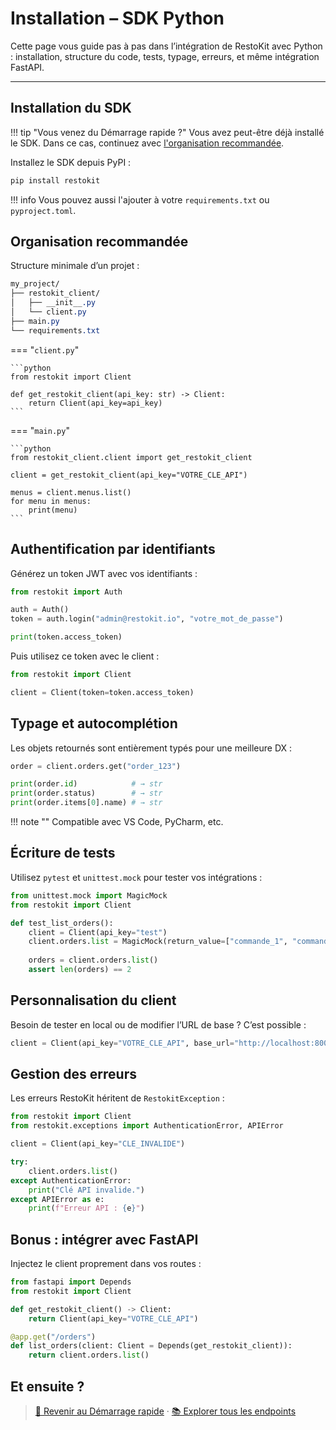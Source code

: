 # Installation – SDK Python

Cette page vous guide pas à pas dans l’intégration de RestoKit avec Python : installation, structure du code, tests, typage, erreurs, et même intégration FastAPI.

---

## Installation du SDK

!!! tip "Vous venez du Démarrage rapide ?"
    Vous avez peut-être déjà installé le SDK. Dans ce cas, continuez avec [l'organisation recommandée](#organisation-recommandee).

Installez le SDK depuis PyPI :

```bash
pip install restokit
```

!!! info
     Vous pouvez aussi l'ajouter à votre `requirements.txt` ou `pyproject.toml`.

## Organisation recommandée

Structure minimale d’un projet :

```css
my_project/  
├── restokit_client/  
│   ├── __init__.py  
│   └── client.py  
├── main.py  
└── requirements.txt
```

=== "`client.py`"

    ```python
    from restokit import Client

    def get_restokit_client(api_key: str) -> Client:
        return Client(api_key=api_key)
    ```

=== "`main.py`"

    ```python
    from restokit_client.client import get_restokit_client

    client = get_restokit_client(api_key="VOTRE_CLE_API")

    menus = client.menus.list()
    for menu in menus:
        print(menu)
    ```

## Authentification par identifiants

Générez un token JWT avec vos identifiants :

```python
from restokit import Auth

auth = Auth()
token = auth.login("admin@restokit.io", "votre_mot_de_passe")

print(token.access_token)
```

Puis utilisez ce token avec le client :

```python
from restokit import Client

client = Client(token=token.access_token)
```

## Typage et autocomplétion

Les objets retournés sont entièrement typés pour une meilleure DX :

```python
order = client.orders.get("order_123")

print(order.id)            # → str
print(order.status)        # → str
print(order.items[0].name) # → str
```

!!! note ""
    Compatible avec VS Code, PyCharm, etc.

## Écriture de tests

Utilisez `pytest` et `unittest.mock` pour tester vos intégrations :

```python
from unittest.mock import MagicMock
from restokit import Client

def test_list_orders():
    client = Client(api_key="test")
    client.orders.list = MagicMock(return_value=["commande_1", "commande_2"])
    
    orders = client.orders.list()
    assert len(orders) == 2
```

## Personnalisation du client

Besoin de tester en local ou de modifier l’URL de base ? C’est possible :

```python
client = Client(api_key="VOTRE_CLE_API", base_url="http://localhost:8000")
```

## Gestion des erreurs

Les erreurs RestoKit héritent de `RestokitException` :

```python
from restokit import Client
from restokit.exceptions import AuthenticationError, APIError

client = Client(api_key="CLE_INVALIDE")

try:
    client.orders.list()
except AuthenticationError:
    print("Clé API invalide.")
except APIError as e:
    print(f"Erreur API : {e}")
```

## Bonus : intégrer avec FastAPI

Injectez le client proprement dans vos routes :

```python
from fastapi import Depends
from restokit import Client

def get_restokit_client() -> Client:
    return Client(api_key="VOTRE_CLE_API")

@app.get("/orders")
def list_orders(client: Client = Depends(get_restokit_client)):
    return client.orders.list()
```

## Et ensuite ?

> [📘 Revenir au Démarrage rapide](../getting-started.md) · [📚 Explorer tous les endpoints](../reference/api/openapi.md)
